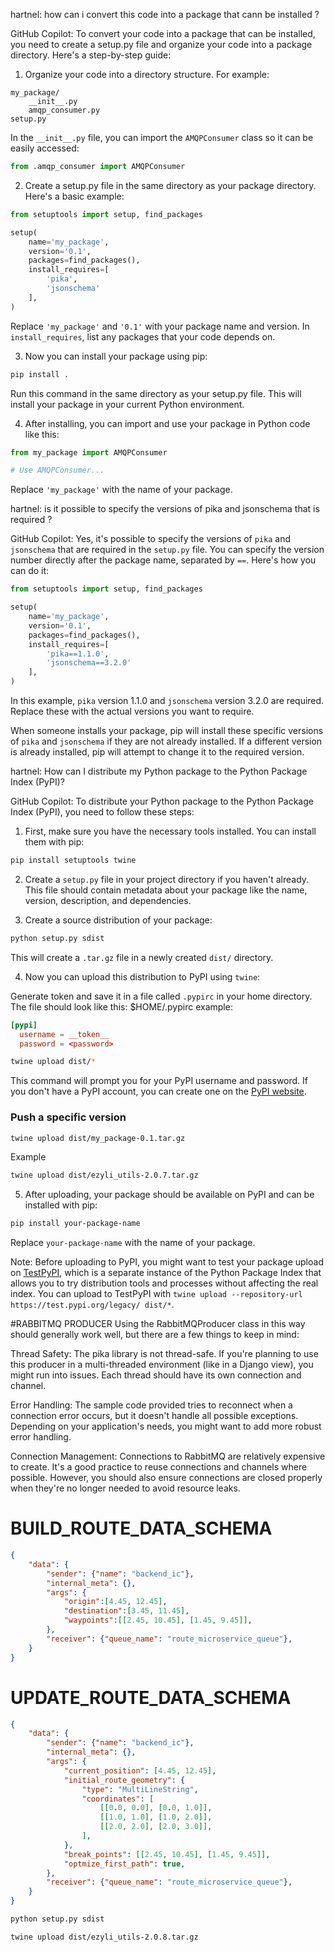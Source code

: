 
hartnel: how can i convert this code into a package that cann be installed ?

GitHub Copilot: To convert your code into a package that can be installed, you need to create a setup.py file and organize your code into a package directory. Here's a step-by-step guide:

1. Organize your code into a directory structure. For example:

```
my_package/
    __init__.py
    amqp_consumer.py
setup.py
```

In the `__init__.py` file, you can import the `AMQPConsumer` class so it can be easily accessed:

```python
from .amqp_consumer import AMQPConsumer
```

2. Create a setup.py file in the same directory as your package directory. Here's a basic example:

```python
from setuptools import setup, find_packages

setup(
    name='my_package',
    version='0.1',
    packages=find_packages(),
    install_requires=[
        'pika',
        'jsonschema'
    ],
)
```

Replace `'my_package'` and `'0.1'` with your package name and version. In `install_requires`, list any packages that your code depends on.

3. Now you can install your package using pip:

```bash
pip install .
```

Run this command in the same directory as your setup.py file. This will install your package in your current Python environment.

4. After installing, you can import and use your package in Python code like this:

```python
from my_package import AMQPConsumer

# Use AMQPConsumer...
```

Replace `'my_package'` with the name of your package.

hartnel: is it possible to specify the versions of pika and jsonschema that is required ?

GitHub Copilot: Yes, it's possible to specify the versions of `pika` and `jsonschema` that are required in the `setup.py` file. You can specify the version number directly after the package name, separated by `==`. Here's how you can do it:

```python
from setuptools import setup, find_packages

setup(
    name='my_package',
    version='0.1',
    packages=find_packages(),
    install_requires=[
        'pika==1.1.0',
        'jsonschema==3.2.0'
    ],
)
```

In this example, `pika` version 1.1.0 and `jsonschema` version 3.2.0 are required. Replace these with the actual versions you want to require.

When someone installs your package, pip will install these specific versions of `pika` and `jsonschema` if they are not already installed. If a different version is already installed, pip will attempt to change it to the required version.

hartnel: How can I distribute my Python package to the Python Package Index (PyPI)?

GitHub Copilot: To distribute your Python package to the Python Package Index (PyPI), you need to follow these steps:

1. First, make sure you have the necessary tools installed. You can install them with pip:

```bash
pip install setuptools twine
```

2. Create a `setup.py` file in your project directory if you haven't already. This file should contain metadata about your package like the name, version, description, and dependencies.

3. Create a source distribution of your package:

```bash
python setup.py sdist
```

This will create a `.tar.gz` file in a newly created `dist/` directory.

4. Now you can upload this distribution to PyPI using `twine`:

Generate token and save it in a file called `.pypirc` in your home directory. The file should look like this: $HOME/.pypirc
example:
```conf
[pypi]
  username = __token__
  password = <password>
```

```bash
twine upload dist/*
```

This command will prompt you for your PyPI username and password. If you don't have a PyPI account, you can create one on the [PyPI website](https://pypi.org/).

### Push a specific version
```bash
twine upload dist/my_package-0.1.tar.gz
```
Example
```bash
twine upload dist/ezyli_utils-2.0.7.tar.gz
```

5. After uploading, your package should be available on PyPI and can be installed with pip:

```bash
pip install your-package-name
```

Replace `your-package-name` with the name of your package.

Note: Before uploading to PyPI, you might want to test your package upload on [TestPyPI](https://test.pypi.org/), which is a separate instance of the Python Package Index that allows you to try distribution tools and processes without affecting the real index. You can upload to TestPyPI with `twine upload --repository-url https://test.pypi.org/legacy/ dist/*`.


#RABBITMQ PRODUCER
Using the RabbitMQProducer class in this way should generally work well, but there are a few things to keep in mind:

Thread Safety: The pika library is not thread-safe. If you're planning to use this producer in a multi-threaded environment (like in a Django view), you might run into issues. Each thread should have its own connection and channel.

Error Handling: The sample code provided tries to reconnect when a connection error occurs, but it doesn't handle all possible exceptions. Depending on your application's needs, you might want to add more robust error handling.

Connection Management: Connections to RabbitMQ are relatively expensive to create. It's a good practice to reuse connections and channels where possible. However, you should also ensure connections are closed properly when they're no longer needed to avoid resource leaks.

# BUILD_ROUTE_DATA_SCHEMA
```json
{
    "data": {
        "sender": {"name": "backend_ic"},
        "internal_meta": {},
        "args": {
            "origin":[4.45, 12.45],
            "destination":[3.45, 11.45],
            "waypoints":[[2.45, 10.45], [1.45, 9.45]],
        },
        "receiver": {"queue_name": "route_microservice_queue"},
    }
}
```
# UPDATE_ROUTE_DATA_SCHEMA
```json
{
    "data": {
        "sender": {"name": "backend_ic"},
        "internal_meta": {},
        "args": {
            "current_position": [4.45, 12.45],
            "initial_route_geometry": {
                "type": "MultiLineString",
                "coordinates": [
                    [[0.0, 0.0], [0.0, 1.0]],
                    [[1.0, 1.0], [1.0, 2.0]],
                    [[2.0, 2.0], [2.0, 3.0]],
                ],
            },
            "break_points": [[2.45, 10.45], [1.45, 9.45]],
            "optmize_first_path": true,
        },
        "receiver": {"queue_name": "route_microservice_queue"},
    }
}
```

```bash
python setup.py sdist
```
```bash
twine upload dist/ezyli_utils-2.0.8.tar.gz
```